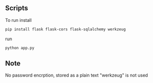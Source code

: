## Scripts
To run install
```bash
pip install flask flask-cors flask-sqlalchemy werkzeug
```
run
```cmd
python app.py
```

## Note

No password encrption, stored as a plain text "werkzeug" is not used 
